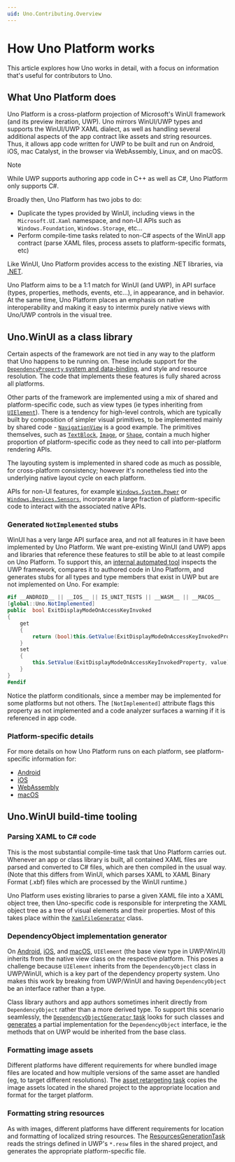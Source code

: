 ```yaml
---
uid: Uno.Contributing.Overview
---
```


# How Uno Platform works

This article explores how Uno works in detail, with a focus on information that's useful for contributors to Uno.

## What Uno Platform does

Uno Platform is a cross-platform projection of Microsoft's WinUI framework (and its preview iteration, UWP). Uno mirrors WinUI/UWP types and supports the WinUI/UWP XAML dialect, as well as handling several additional aspects of the app contract like assets and string resources. Thus, it allows app code written for UWP to be built and run on Android, iOS, mac Catalyst, in the browser via WebAssembly, Linux, and on macOS.

> [!NOTE]
> While UWP supports authoring app code in C++ as well as C#, Uno Platform only supports C#.

Broadly then, Uno Platform has two jobs to do:

* Duplicate the types provided by WinUI, including views in the `Microsoft.UI.Xaml` namespace, and non-UI APIs such as `Windows.Foundation`, `Windows.Storage`, etc...
* Perform compile-time tasks related to non-C# aspects of the WinUI app contract (parse XAML files, process assets to platform-specific formats, etc)

Like WinUI, Uno Platform provides access to the existing .NET libraries, via [.NET](https://dotnet.microsoft.com/en-us/).

Uno Platform aims to be a 1:1 match for WinUI (and UWP), in API surface (types, properties, methods, events, etc...), in appearance, and in behavior. At the same time, Uno Platform places an emphasis on native interoperability and making it easy to intermix purely native views with Uno/UWP controls in the visual tree.

## Uno.WinUI as a class library

Certain aspects of the framework are not tied in any way to the platform that Uno happens to be running on. These include support for the [`DependencyProperty` system and data-binding](https://docs.microsoft.com/en-us/windows/uwp/xaml-platform/dependency-properties-overview), and style and resource resolution. The code that implements these features is fully shared across all platforms.

Other parts of the framework are implemented using a mix of shared and platform-specific code, such as view types (ie types inheriting from [`UIElement`](https://docs.microsoft.com/en-us/uwp/api/windows.ui.xaml.uielement)). There is a tendency for high-level controls, which are typically built by composition of simpler visual primitives, to be implemented mainly by shared code - [`NavigationView`](https://github.com/unoplatform/uno/tree/master/src/Uno.UI/UI/Xaml/Controls/NavigationView) is a good example. The primitives themselves, such as [`TextBlock`](https://github.com/unoplatform/uno/tree/master/src/Uno.UI/UI/Xaml/Controls/TextBlock), [`Image`](https://github.com/unoplatform/uno/tree/master/src/Uno.UI/UI/Xaml/Controls/Image), or [`Shape`](https://github.com/unoplatform/uno/tree/master/src/Uno.UI/UI/Xaml/Shapes), contain a much higher proportion of platform-specific code as they need to call into per-platform rendering APIs.

The layouting system is implemented in shared code as much as possible, for cross-platform consistency; however it's nonetheless tied into the underlying native layout cycle on each platform.

APIs for non-UI features, for example [`Windows.System.Power`](../features/windows-system-power.md) or [`Windows.Devices.Sensors`](../features/windows-devices-sensors.md), incorporate a large fraction of platform-specific code to interact with the associated native APIs.

### Generated `NotImplemented` stubs

WinUI has a very large API surface area, and not all features in it have been implemented by Uno Platform. We want pre-existing WinUI (and UWP) apps and libraries that reference these features to still be able to at least compile on Uno Platform. To support this, an [internal automated tool](https://github.com/unoplatform/uno/tree/master/src/Uno.UWPSyncGenerator) inspects the UWP framework, compares it to authored code in Uno Platform, and generates stubs for all types and type members that exist in UWP but are not implemented on Uno. For example:

```csharp
#if __ANDROID__ || __IOS__ || IS_UNIT_TESTS || __WASM__ || __MACOS__
[global::Uno.NotImplemented]
public  bool ExitDisplayModeOnAccessKeyInvoked
{
	get
	{
		return (bool)this.GetValue(ExitDisplayModeOnAccessKeyInvokedProperty);
	}
	set
	{
		this.SetValue(ExitDisplayModeOnAccessKeyInvokedProperty, value);
	}
}
#endif
```

Notice the platform conditionals, since a member may be implemented for some platforms but not others. The `[NotImplemented]` attribute flags this property as not implemented and a code analyzer surfaces a warning if it is referenced in app code.

### Platform-specific details

For more details on how Uno Platform runs on each platform, see platform-specific information for:

* [Android](uno-internals-android.md)
* [iOS](uno-internals-ios.md)
* [WebAssembly](uno-internals-wasm.md)
* [macOS](uno-internals-macos.md)

## Uno.WinUI build-time tooling

### Parsing XAML to C# code

This is the most substantial compile-time task that Uno Platform carries out. Whenever an app or class library is built, all contained XAML files are parsed and converted to C# files, which are then compiled in the usual way. (Note that this differs from WinUI, which parses XAML to XAML Binary Format (.xbf) files which are processed by the WinUI runtime.)

Uno Platform uses existing libraries to parse a given XAML file into a XAML object tree, then Uno-specific code is responsible for interpreting the XAML object tree as a tree of visual elements and their properties. Most of this takes place within the [`XamlFileGenerator`](https://github.com/unoplatform/uno/blob/master/src/SourceGenerators/Uno.UI.SourceGenerators/XamlGenerator/XamlFileGenerator.cs) class.

### DependencyObject implementation generator

On [Android](uno-internals-android.md), [iOS](uno-internals-ios.md), and [macOS](uno-internals-macos.md), `UIElement` (the base view type in UWP/WinUI) inherits from the native view class on the respective platform. This poses a challenge because `UIElement` inherits from the `DependencyObject` class in UWP/WinUI, which is a key part of the dependency property system. Uno makes this work by breaking from UWP/WinUI and having `DependencyObject` be an interface rather than a type.

Class library authors and app authors sometimes inherit directly from `DependencyObject` rather than a more derived type. To support this scenario seamlessly, the [`DependencyObjectGenerator` task](https://github.com/unoplatform/uno/blob/master/src/SourceGenerators/Uno.UI.SourceGenerators/DependencyObject/DependencyObjectGenerator.cs) looks for such classes and [generates](https://github.com/unoplatform/Uno.SourceGeneration) a partial implementation for the `DependencyObject` interface, ie the methods that on UWP would be inherited from the base class.

### Formatting image assets

Different platforms have different requirements for where bundled image files are located and how multiple versions of the same asset are handled (eg, to target different resolutions). The [asset retargeting task](https://github.com/unoplatform/uno/blob/master/src/SourceGenerators/Uno.UI.Tasks/Assets/RetargetAssets.cs) copies the image assets located in the shared project to the appropriate location and format for the target platform.

### Formatting string resources

As with images, different platforms have different requirements for location and formatting of localized string resources. The [ResourcesGenerationTask](https://github.com/unoplatform/uno/blob/master/src/SourceGenerators/Uno.UI.Tasks/ResourcesGenerator/ResourcesGenerationTask.cs) reads the strings defined in UWP's `*.resw` files in the shared project, and generates the appropriate platform-specific file.
